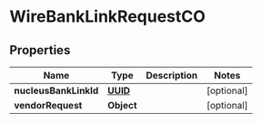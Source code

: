 
# WireBankLinkRequestCO

## Properties
Name | Type | Description | Notes
------------ | ------------- | ------------- | -------------
**nucleusBankLinkId** | [**UUID**](UUID.md) |  |  [optional]
**vendorRequest** | **Object** |  |  [optional]



